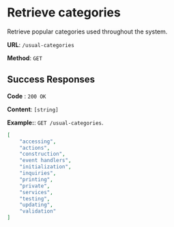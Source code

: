 # Retrieve categories

Retrieve popular categories used throughout the system.

**URL**: `/usual-categories`

**Method**: `GET`

## Success Responses

**Code** : `200 OK`

**Content**: `[string]`

**Example:**: `GET /usual-categories`.

```json
[
    "accessing",
    "actions",
    "construction",
    "event handlers",
    "initialization",
    "inquiries",
    "printing",
    "private",
    "services",
    "testing",
    "updating",
    "validation"
]
```
